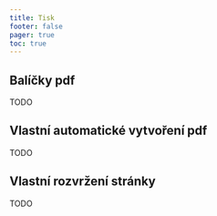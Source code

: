 ```yaml
---
title: Tisk
footer: false
pager: true
toc: true
---
```


## Balíčky pdf
TODO
## Vlastní automatické vytvoření pdf
TODO
## Vlastní rozvržení stránky
TODO
